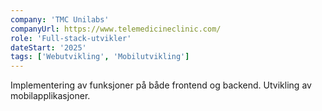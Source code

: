 ```yaml
---
company: 'TMC Unilabs'
companyUrl: https://www.telemedicineclinic.com/
role: 'Full-stack-utvikler'
dateStart: '2025'
tags: ['Webutvikling', 'Mobilutvikling']
---
```


Implementering av funksjoner på både frontend og backend. Utvikling av
mobilapplikasjoner.
